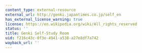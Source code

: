 ```yaml
---
content_type: external-resource
external_url: http://genki.japantimes.co.jp/self_en
has_external_license_warning: true
license: https://en.wikipedia.org/wiki/All_rights_reserved
status: ''
title: Genki Self-Study Room
uid: f216c43c-0f3e-4941-a538-a27e8df7a742
wayback_url: ''
---
```

